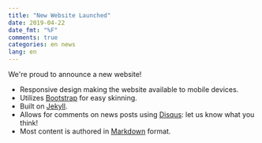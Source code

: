 ```yaml
---
title: "New Website Launched"
date: 2019-04-22
date_fmt: "%F"
comments: true
categories: en news
lang: en
---
```

We're proud to announce a new website!

* Responsive design making the website available to mobile devices.
* Utilizes [Bootstrap][] for easy skinning.
* Built on [Jekyll][].
* Allows for comments on news posts using
  [Disqus](https://disqus.com): let us know what you think!
* Most content is authored in [Markdown][] format.

[Bootstrap]: http://getbootstrap.com/
[Jekyll]: http://jekyllrb.com/
[Markdown]: http://daringfireball.net/projects/markdown/
[LESS]: http://lesscss.org/
